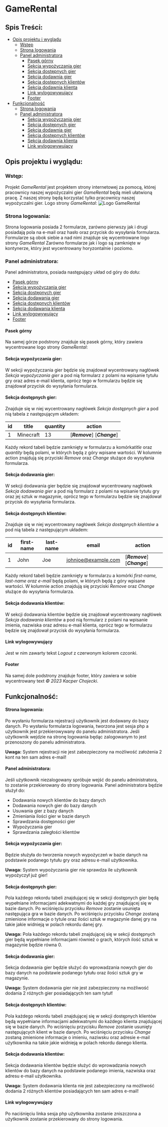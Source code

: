 # GameRental

## Spis Treści:
- [Opis projektu i wyglądu](##opis-projektu-i-wyglądu)
	- [Wstęp](###wstęp)
	- [Strona logowania](####strona-logowania)
	- [Panel administratora](####panel-administratora)
		- [Pasek górny](####pasek-górny)
		- [Sekcja wypożyczania gier](####sekcja-wypożyczania-gier)
		- [Sekcja dostępnych gier](####sekcja-dostępnych-gier)
		- [Sekcja dodawnia gier](####sekcja-dodawnia-gier)
		- [Sekcja dostępnych klientów](####sekcja-dostępnych-klientów)
		- [Sekcja dodawnia klienta](####sekcja-dodawnia-klienta)
		- [Link wylogowywujący](####link-wylogowywujący)
		- [Footer](####footer)
- [Funkcjonalność](###funkcjonalność)
	- [Strona logowania](####strona-logowania)
	- [Panel administratora](####panel-administratora)
		- [Sekcja wypożyczania gier](####sekcja-wypożyczania-gier)
		- [Sekcja dostępnych gier](####sekcja-dostępnych-gier)
		- [Sekcja dodawnia gier](####sekcja-dodawnia-gier)
		- [Sekcja dostępnych klientów](####sekcja-dostępnych-klientów)
		- [Sekcja dodawnia klienta](####sekcja-dodawnia-klienta)
		- [Link wylogowywujący](####link-wylogowywujący)

## Opis projektu i wyglądu:

### Wstęp:
Projekt *GameRental* jest projektem strony internetowej za pomocą, której pracownicy naszej wypożyczalni gier *GameRental* będą mieli ułatwioną pracę.
Z naszej strony będą korzystać tylko pracownicy naszej wypożyczalni gier.
Logo strony *GameRental*:
![Logo GameRental](https://i.imgur.com/jQEIAJP.png)

### Strona logowania:
Strona logowania posiada 2 formularze, zarówno pierwszy jak i drugi posiadają pola na e-mail oraz hasło oraz przycisk do wysyłania formularza.
Formularze są obok siebie a nad nimi znajduje się wycentrowane logo strony *GameRental*
Zarówno formularze jak i logo są zamknięte w kontynerze, który jest wycentrowany horyzontalnie i poziomo.

### Panel administratora:

Panel administratora, posiada następujący układ od góry do dołu:
- [Pasek górny](####pasek-górny)
- [Sekcja wypożyczania gier](####sekcja-wypożyczania-gier)
- [Sekcja dostępnych gier](####sekcja-dostępnych-gier)
- [Sekcja dodawania gier](####sekcja-dodawania-gier)
- [Sekcja dostępnych klientów](####sekcja-dostępnych-klientów)
- [Sekcja dodawania klienta](####sekcja-dodawania-klienta)
- [Link wylogowywujący](####link-wylogowywujący)
- [Footer](####footer)

#### Pasek górny
Na samej górze podstrony znajduje się pasek górny, który zawiera wycentrowane logo strony *GameRental*:

#### Sekcja wypożyczania gier:
W sekcji wypożyczania gier będzie się znajdował wycentrowany nagłówek *Sekcja wypożyczania gier* a pod nią formularz z polami na wpisanie tytułu gry oraz adres e-mail klienta, oprócz tego w formularzu będzie się znajdował przycisk do wysyłania formularza.

#### Sekcja dostępnych gier:
Znajduje się w niej wycentrowany nagłówek *Sekcja dostępnych gier* a pod nią tabela z następującym układem:

| id | title |quantity|action|
|--|--|--|--|
| 1 | Minecraft |13|[***Remove***] [***Change***]|

Każdy rekord tabeli będzie zamknięty w formularzu a komórka*title* oraz *quantity* będą polami, w których będą z góry wpisane wartości.
W kolumnie action znajdują się przyciski *Remove* oraz *Change* służące do wysyłania formularza.

#### Sekcja dodawania gier:
W sekcji dodawania gier będzie się znajdował wycentrowany nagłówek *Sekcja dodawania gier* a pod nią formularz z polami na wpisanie tytułu gry oraz jej sztuk w magazynie, oprócz tego w formularzu będzie się znajdował przycisk do wysyłania formularza.

#### Sekcja dostępnych klientów:
Znajduje się w niej wycentrowany nagłówek *Sekcja dostępnych klientów* a pod nią tabela z następującym układem:

| id | first-name | last-name | email | action |
|--|--|--|--|--|
| 1 | John |Joe | johnjoe@example.com | [***Remove***] [***Change***] |

Każdy rekord tabeli będzie zamknięty w formularzu a komórki *first-name, last-name oraz e-mail* będą polami, w których będą z góry wpisane wartości.
W kolumnie action znajdują się przyciski *Remove* oraz *Change* służące do wysyłania formularza.

#### Sekcja dodawania klientów:
W sekcji dodawania klientów będzie się znajdował wycentrowany nagłówek *Sekcja dodawania klientów* a pod nią formularz z polami na wpisanie imienia, nazwiska oraz adresu e-mail klienta, oprócz tego w formularzu będzie się znajdował przycisk do wysyłania formularza.

#### Link wylogowywujący
Jest w nim zawarty tekst *Logout* z czerwonym kolorem czconki.

#### Footer
Na samej dole podstrony znajduje footer, który zawiera w sobie wycentrowany text *© 2023 Kacper Chojecki*.

## Funkcjonalność:

#### Strona logowania:
Po wysłaniu formularza rejestracji użytkownik jest dodawany do bazy danych.
Po wysłaniu formularza logowania, tworzona jest sesja php a użytkownik jest przekierowywany do panelu administratora.
Jeśli użytkownik wejdzie na stronę logowania będąc zalogowanym to jest przenoszony do panelu administratora.

**Uwaga:**
System rejestracji nie jest zabezpieczony na możliwość założenia 2 kont na ten sam adres e-mail!

#### Panel administratora:
Jeśli użytkownik niezalogowany spróbuje wejść do panelu administratora, to zostanie przekierowany do strony logowania.
Panel administratora będzie służył do:
- Dodawania nowych klientów do bazy danych
- Dodawania nowych gier do bazy danych
- Usuwania gier z bazy danych
- Zmieniania ilości gier w bazie danych
- Sprawdzania dostępności gier
- Wypożyczania gier
- Sprawdzania zaległości klientów

#### Sekcja wypożyczania gier:
Będzie służyła do tworzenia nowych wypożyczeń w bazie danych na podstawie podanego tytułu gry oraz adresu e-mail użytkownika.

**Uwaga:**
System wypożyczania gier nie sprawdza ile użytkownik wypożyczył już gier!

#### Sekcja dostępnych gier:
Pola każdego rekordu tabeli znajdującej się w sekcji dostępnych gier będą wypełniane informacjami adekwatnymi do każdej gry znajdującej się w bazie danych.
Po wciśnięciu przycisku *Remove* zostanie usunięta następująca gra w bazie danych.
Po wciśnięciu przycisku *Change* zostaną zmienione informacje o tytule oraz ilości sztuk w magazynie danej gry na takie jakie widnieją w polach rekordu danej gry.

**Uwaga:**
Pola każdego rekordu tabeli znajdującej się w sekcji dostępnych gier będą wypełniane informacjami również o grach, których ilość sztuk w magazynie będzie równa 0.

#### Sekcja dodawania gier:
Sekcja dodawania gier będzie służyć do wprowadzania nowych gier do bazy danych na podstawie podanego tytułu oraz ilości sztuk gry w magazynie.

**Uwaga:**
System dodawania gier nie jest zabezpieczony na możliwość dodania 2 różnych gier posiadających ten sam tytuł!

#### Sekcja dostępnych klientów:
Pola każdego rekordu tabeli znajdującej się w sekcji dostępnych klientów będą wypełniane informacjami adekwatnymi do każdego klienta znajdującej się w bazie danych.
Po wciśnięciu przycisku *Remove* zostanie usunięty następujących klient w bazie danych.
Po wciśnięciu przycisku *Change* zostaną zmienione informacje o imieniu, naziwsku oraz adresie e-mail użytkownika na takie jakie widnieją w polach rekordu danego klienta.

#### Sekcja dodawania klientów:
Sekcja dodawania klientów będzie służyć do wprowadzania nowych klientów do bazy danych na podstawie podanego imienia, nazwiska oraz adresu e-mail użytkownika.

**Uwaga:**
System dodawania klienta nie jest zabezpieczony na możliwość dodania 2 różnych klientów posiadających ten sam adres e-mail!

#### Link wylogowywujący
Po naciśnięciu linka sesja php użytkownika zostanie zniszczona a użytkownik zostanie przekierowany do strony logowania.












<!-- Zrobić ten opis projektu tak, że nie musi być taka jak finalny projekt jak go będziemy oddawać ale jak będziemy oddawać projekt to trzeba zaktualizować opis projektu do stanu faktycznego. -->
